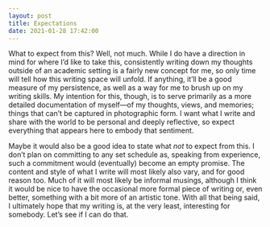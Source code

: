```yaml
---
layout: post
title: Expectations
date: 2021-01-28 17:42:00
---
```

What to expect from this? Well, not much. While I do have a direction in mind for where I’d like to take this, consistently writing down my thoughts outside of an academic setting is a fairly new concept for me, so only time will tell how this writing space will unfold. If anything, it’ll be a good measure of my persistence, as well as a way for me to brush up on my writing skills. My intention for this, though, is to serve primarily as a more detailed documentation of myself—of my thoughts, views, and memories; things that can’t be captured in photographic form. I want what I write and share with the world to be personal and deeply reflective, so expect everything that appears here to embody that sentiment.

Maybe it would also be a good idea to state what *not* to expect from this. I don’t plan on committing to any set schedule as, speaking from experience, such a commitment would (eventually) become an empty promise. The content and style of what I write will most likely also vary, and for good reason too. Much of it will most likely be informal musings, although I think it would be nice to have the occasional more formal piece of writing or, even better, something with a bit more of an artistic tone.
With all that being said, I ultimately hope that my writing is, at the very least, interesting for somebody. Let’s see if I can do that.

